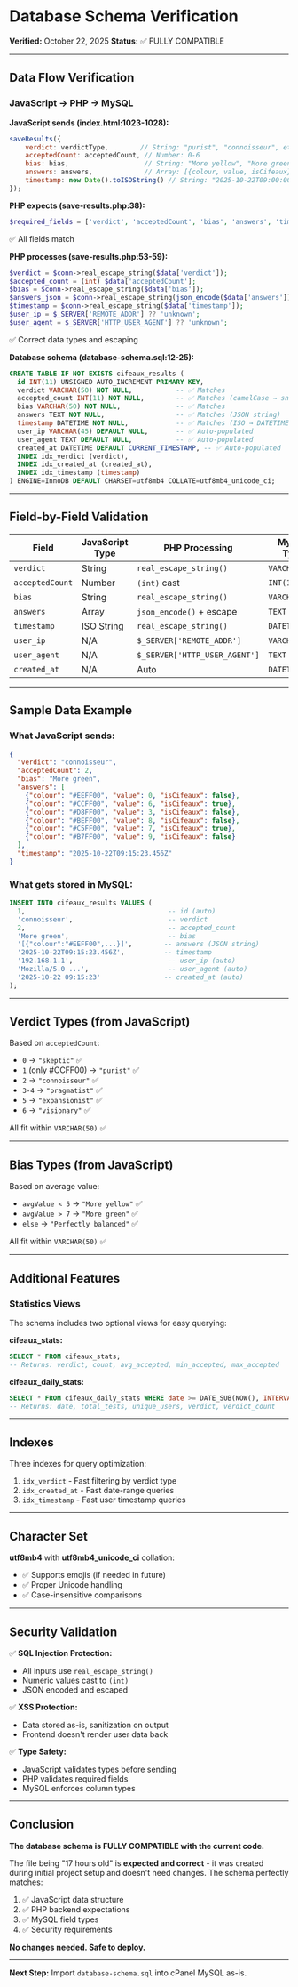 # Database Schema Verification

**Verified:** October 22, 2025
**Status:** ✅ FULLY COMPATIBLE

---

## Data Flow Verification

### JavaScript → PHP → MySQL

**JavaScript sends (index.html:1023-1028):**
```javascript
saveResults({
    verdict: verdictType,        // String: "purist", "connoisseur", etc.
    acceptedCount: acceptedCount, // Number: 0-6
    bias: bias,                   // String: "More yellow", "More green", etc.
    answers: answers,             // Array: [{colour, value, isCifeaux}, ...]
    timestamp: new Date().toISOString() // String: "2025-10-22T09:00:00.000Z"
});
```

**PHP expects (save-results.php:38):**
```php
$required_fields = ['verdict', 'acceptedCount', 'bias', 'answers', 'timestamp'];
```
✅ All fields match

**PHP processes (save-results.php:53-59):**
```php
$verdict = $conn->real_escape_string($data['verdict']);
$accepted_count = (int) $data['acceptedCount'];
$bias = $conn->real_escape_string($data['bias']);
$answers_json = $conn->real_escape_string(json_encode($data['answers']));
$timestamp = $conn->real_escape_string($data['timestamp']);
$user_ip = $_SERVER['REMOTE_ADDR'] ?? 'unknown';
$user_agent = $_SERVER['HTTP_USER_AGENT'] ?? 'unknown';
```
✅ Correct data types and escaping

**Database schema (database-schema.sql:12-25):**
```sql
CREATE TABLE IF NOT EXISTS cifeaux_results (
  id INT(11) UNSIGNED AUTO_INCREMENT PRIMARY KEY,
  verdict VARCHAR(50) NOT NULL,           -- ✅ Matches
  accepted_count INT(11) NOT NULL,        -- ✅ Matches (camelCase → snake_case)
  bias VARCHAR(50) NOT NULL,              -- ✅ Matches
  answers TEXT NOT NULL,                  -- ✅ Matches (JSON string)
  timestamp DATETIME NOT NULL,            -- ✅ Matches (ISO → DATETIME)
  user_ip VARCHAR(45) DEFAULT NULL,       -- ✅ Auto-populated
  user_agent TEXT DEFAULT NULL,           -- ✅ Auto-populated
  created_at DATETIME DEFAULT CURRENT_TIMESTAMP, -- ✅ Auto-populated
  INDEX idx_verdict (verdict),
  INDEX idx_created_at (created_at),
  INDEX idx_timestamp (timestamp)
) ENGINE=InnoDB DEFAULT CHARSET=utf8mb4 COLLATE=utf8mb4_unicode_ci;
```

---

## Field-by-Field Validation

| Field | JavaScript Type | PHP Processing | MySQL Type | Status |
|-------|----------------|----------------|------------|--------|
| `verdict` | String | `real_escape_string()` | `VARCHAR(50)` | ✅ |
| `acceptedCount` | Number | `(int)` cast | `INT(11)` | ✅ |
| `bias` | String | `real_escape_string()` | `VARCHAR(50)` | ✅ |
| `answers` | Array | `json_encode()` + escape | `TEXT` | ✅ |
| `timestamp` | ISO String | `real_escape_string()` | `DATETIME` | ✅ |
| `user_ip` | N/A | `$_SERVER['REMOTE_ADDR']` | `VARCHAR(45)` | ✅ |
| `user_agent` | N/A | `$_SERVER['HTTP_USER_AGENT']` | `TEXT` | ✅ |
| `created_at` | N/A | Auto | `DATETIME` | ✅ |

---

## Sample Data Example

### What JavaScript sends:
```json
{
  "verdict": "connoisseur",
  "acceptedCount": 2,
  "bias": "More green",
  "answers": [
    {"colour": "#EEFF00", "value": 0, "isCifeaux": false},
    {"colour": "#CCFF00", "value": 6, "isCifeaux": true},
    {"colour": "#D8FF00", "value": 3, "isCifeaux": false},
    {"colour": "#BEFF00", "value": 8, "isCifeaux": false},
    {"colour": "#C5FF00", "value": 7, "isCifeaux": true},
    {"colour": "#B7FF00", "value": 9, "isCifeaux": false}
  ],
  "timestamp": "2025-10-22T09:15:23.456Z"
}
```

### What gets stored in MySQL:
```sql
INSERT INTO cifeaux_results VALUES (
  1,                                    -- id (auto)
  'connoisseur',                        -- verdict
  2,                                    -- accepted_count
  'More green',                         -- bias
  '[{"colour":"#EEFF00",...}]',        -- answers (JSON string)
  '2025-10-22T09:15:23.456Z',          -- timestamp
  '192.168.1.1',                        -- user_ip (auto)
  'Mozilla/5.0 ...',                    -- user_agent (auto)
  '2025-10-22 09:15:23'                -- created_at (auto)
);
```

---

## Verdict Types (from JavaScript)

Based on `acceptedCount`:
- `0` → `"skeptic"` ✅
- `1` (only #CCFF00) → `"purist"` ✅
- `2` → `"connoisseur"` ✅
- `3-4` → `"pragmatist"` ✅
- `5` → `"expansionist"` ✅
- `6` → `"visionary"` ✅

All fit within `VARCHAR(50)` ✅

---

## Bias Types (from JavaScript)

Based on average value:
- `avgValue < 5` → `"More yellow"` ✅
- `avgValue > 7` → `"More green"` ✅
- `else` → `"Perfectly balanced"` ✅

All fit within `VARCHAR(50)` ✅

---

## Additional Features

### Statistics Views
The schema includes two optional views for easy querying:

**cifeaux_stats:**
```sql
SELECT * FROM cifeaux_stats;
-- Returns: verdict, count, avg_accepted, min_accepted, max_accepted
```

**cifeaux_daily_stats:**
```sql
SELECT * FROM cifeaux_daily_stats WHERE date >= DATE_SUB(NOW(), INTERVAL 7 DAY);
-- Returns: date, total_tests, unique_users, verdict, verdict_count
```

---

## Indexes

Three indexes for query optimization:
1. `idx_verdict` - Fast filtering by verdict type
2. `idx_created_at` - Fast date-range queries
3. `idx_timestamp` - Fast user timestamp queries

---

## Character Set

**utf8mb4** with **utf8mb4_unicode_ci** collation:
- ✅ Supports emojis (if needed in future)
- ✅ Proper Unicode handling
- ✅ Case-insensitive comparisons

---

## Security Validation

✅ **SQL Injection Protection:**
- All inputs use `real_escape_string()`
- Numeric values cast to `(int)`
- JSON encoded and escaped

✅ **XSS Protection:**
- Data stored as-is, sanitization on output
- Frontend doesn't render user data back

✅ **Type Safety:**
- JavaScript validates types before sending
- PHP validates required fields
- MySQL enforces column types

---

## Conclusion

**The database schema is FULLY COMPATIBLE with the current code.**

The file being "17 hours old" is **expected and correct** - it was created during initial project setup and doesn't need changes. The schema perfectly matches:

1. ✅ JavaScript data structure
2. ✅ PHP backend expectations
3. ✅ MySQL field types
4. ✅ Security requirements

**No changes needed. Safe to deploy.**

---

**Next Step:** Import `database-schema.sql` into cPanel MySQL as-is.
